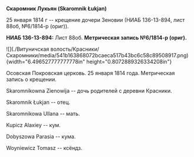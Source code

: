 **Скаромник Лукьян (Skaromnik Łukjan)**

25 января 1814 г -- крещение дочери Зеновии (НИАБ 136-13-894, лист 88об,
№6/1814-р (ориг)).

**НИАБ 136-13-894:** Лист 88об. **Метрическая запись №6/1814-р (ориг).**

![](./Витуничская волость/Красники/Скаромники/media/541b163868072bcaeca517b43bc6c58c89508917.png){width="6.496527777777778in"
height="0.8072889326334208in"}

Осовская Покровская церковь. 25 января 1814 года. Метрическая запись о
крещении.

Skaromnikowna Zienowija -- дочь родителей с деревни Красники.

Skaromnik Łukjan -- отец.

Skaromnikowa Ullana -- мать.

Kupicz Alaxiey -- кум.

Dobyszowa Parasia -- кума.

Woyniewicz Tomasz -- ксёндз.
